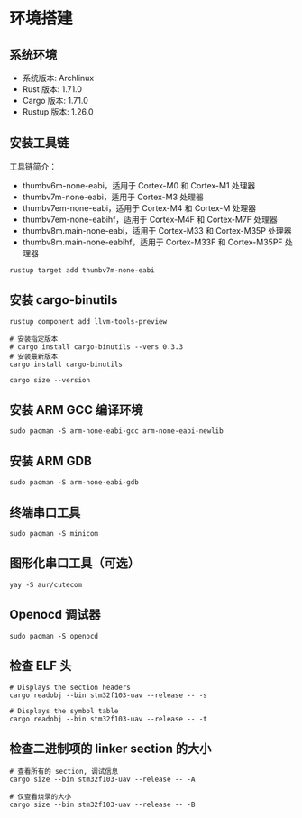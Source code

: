 # 环境搭建

## 系统环境

- 系统版本: Archlinux
- Rust 版本: 1.71.0
- Cargo 版本: 1.71.0
- Rustup 版本: 1.26.0

## 安装工具链

工具链简介：

- thumbv6m-none-eabi，适用于 Cortex-M0 和 Cortex-M1 处理器
- thumbv7m-none-eabi，适用于 Cortex-M3 处理器
- thumbv7em-none-eabi，适用于 Cortex-M4 和 Cortex-M 处理器
- thumbv7em-none-eabihf，适用于 Cortex-M4F 和 Cortex-M7F 处理器
- thumbv8m.main-none-eabi，适用于 Cortex-M33 和 Cortex-M35P 处理器
- thumbv8m.main-none-eabihf，适用于 Cortex-M33F 和 Cortex-M35PF 处理器

```shell
rustup target add thumbv7m-none-eabi
```

## 安装 cargo-binutils

```shell
rustup component add llvm-tools-preview

# 安装指定版本
# cargo install cargo-binutils --vers 0.3.3
# 安装最新版本
cargo install cargo-binutils

cargo size --version
```

## 安装 ARM GCC 编译环境

```shell
sudo pacman -S arm-none-eabi-gcc arm-none-eabi-newlib
```

## 安装 ARM GDB

```shell
sudo pacman -S arm-none-eabi-gdb
```

## 终端串口工具

```shell
sudo pacman -S minicom
```

## 图形化串口工具（可选）

```shell
yay -S aur/cutecom
```

## Openocd 调试器

```shell
sudo pacman -S openocd
```

## 检查 ELF 头

```shell
# Displays the section headers
cargo readobj --bin stm32f103-uav --release -- -s

# Displays the symbol table
cargo readobj --bin stm32f103-uav --release -- -t
```

## 检查二进制项的 linker section 的大小

```shell
# 查看所有的 section, 调试信息
cargo size --bin stm32f103-uav --release -- -A

# 仅查看烧录的大小
cargo size --bin stm32f103-uav --release -- -B
```
